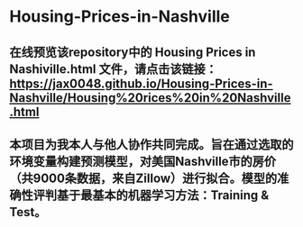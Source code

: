 # Housing-Prices-in-Nashville

## 在线预览该repository中的 Housing Prices in Nashiville.html 文件，请点击该链接：https://jax0048.github.io/Housing-Prices-in-Nashville/Housing%20rices%20in%20Nashville.html

## 本项目为我本人与他人协作共同完成。旨在通过选取的环境变量构建预测模型，对美国Nashville市的房价（共9000条数据，来自Zillow）进行拟合。模型的准确性评判基于最基本的机器学习方法：Training & Test。

